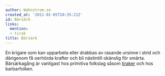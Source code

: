 ```yaml
---
author: Wahnstrom.se
created_at: '2011-01-05T20:35:21Z'
id: Bärsärk
links:
  mention:
  - tirak
title: Bärsärk
---
```


En krigare som kan upparbeta eller drabbas av rasande ursinne i strid och därigenom få oerhörda
krafter och bli nästintill okänslig för smärta. Bärsärkagång är vanligast hos primitiva folkslag
såsom [tiraker] och hos barbarfolken.

  [tiraker]: tirak